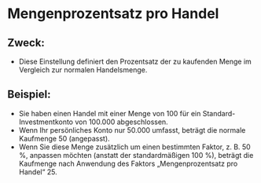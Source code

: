 # **Mengenprozentsatz pro Handel**

## Zweck:

- Diese Einstellung definiert den Prozentsatz der zu kaufenden Menge im Vergleich zur normalen Handelsmenge.

## Beispiel:

- Sie haben einen Handel mit einer Menge von 100 für ein Standard-Investmentkonto von 100.000 abgeschlossen.
- Wenn Ihr persönliches Konto nur 50.000 umfasst, beträgt die normale Kaufmenge 50 (angepasst).
- Wenn Sie diese Menge zusätzlich um einen bestimmten Faktor, z. B. 50 %, anpassen möchten (anstatt der standardmäßigen 100 %), beträgt die Kaufmenge nach Anwendung des Faktors „Mengenprozentsatz pro Handel“ 25.

